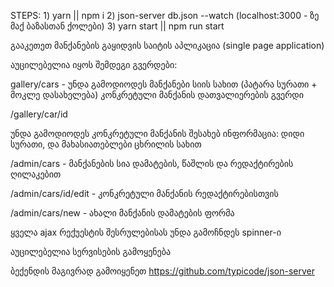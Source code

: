 STEPS: 1) yarn || npm i
       2) json-server db.json --watch    (localhost:3000  - ზე მაქ ბაზასთან ქოლები)
       3) yarn start || npm run start

გააკეთეთ მანქანების გაყიდვის საიტის აპლიკაცია (single page application)

აუცილებელია იყოს შემდეგი გვერდები:

gallery/cars - უნდა გამოდიოდეს მანქანები სიის სახით (პატარა სურათი + მოკლე დასახელება)
კონკრეტული მანქანის დათვალიერების გვერდი

/gallery/car/id

უნდა გამოდიოდეს კონკრეტული მანქანის შესახებ ინფორმაცია:
დიდი სურათი, და მახასიათებლები ცხრილის სახით


/admin/cars - მანქანების სია დამატების, წაშლის და რედაქტირების ღილაკებით

/admin/cars/id/edit - კონკრეტული მანქანის რედაქტირებისთვის

/admin/cars/new - ახალი მანქანის დამატების ფორმა


ყველა ajax რექუესტის შესრულებისას უნდა გამოჩნდეს spinner-ი

აუცილებელია სერვისების გამოყენება


ბექენდის მაგივრად გამოიყენეთ https://github.com/typicode/json-server
